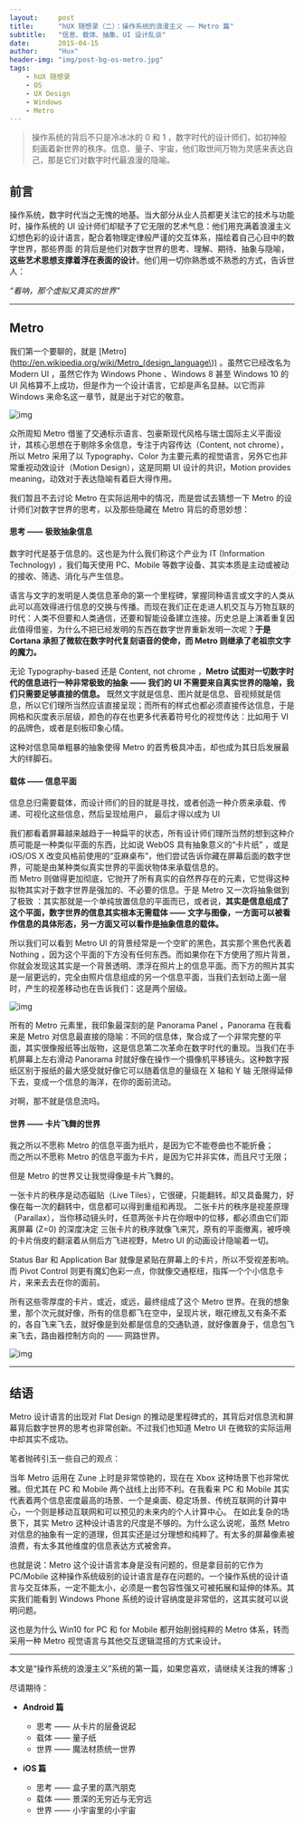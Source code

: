 ```yaml
---
layout:     post
title:      "hUX 随想录（二）：操作系统的浪漫主义 —— Metro 篇"
subtitle:   "信息、载体、抽象、UI 设计乱谈"
date:       2015-04-15
author:     "Hux"
header-img: "img/post-bg-os-metro.jpg"
tags:
    - hUX 随想录
    - OS
    - UX Design
    - Windows
    - Metro
---
```



> 操作系统的背后不只是冷冰冰的 0 和 1 ，数字时代的设计师们，如初神般刻画着新世界的秩序。信息、量子、宇宙，他们取世间万物为灵感来表达自己，那是它们对数字时代最浪漫的隐喻。

## 前言

操作系统，数字时代当之无愧的地基。当大部分从业人员都更关注它的技术与功能时，操作系统的 UI 设计师们却赋予了它无限的艺术气息：他们用充满着浪漫主义幻想色彩的设计语言，配合着物理定律般严谨的交互体系，描绘着自己心目中的数字世界，那些界面 的背后是他们对数字世界的思考、理解、期待、抽象与隐喻，**这些艺术思想支撑着浮在表面的设计**。他们用一切你熟悉或不熟悉的方式，告诉世人：  

*“看呐，那个虚拟又真实的世界”*


---

## Metro 

我们第一个要聊的，就是 [Metro](http://en.wikipedia.org/wiki/Metro_(design_language\)) 。虽然它已经改名为 Modern UI ，虽然它作为 Windows Phone 、Windows 8 甚至 Windows 10 的 UI 风格算不上成功，但是作为一个设计语言，它却是声名显赫。以它而非 Windows 来命名这一章节，就是出于对它的敬意。

![img](/img/in-post/post-metro-ui.jpg)

众所周知 Metro 借鉴了交通标示语言、包豪斯现代风格与瑞士国际主义平面设计，其核心思想在于剔除多余信息，专注于内容传达（Content, not chrome），所以 Metro 采用了以 Typography、Color 为主要元素的视觉语言，另外它也非常重视动效设计（Motion Design），这是同期 UI 设计的共识，Motion provides meaning，动效对于表达隐喻有着巨大得作用。

我们暂且不去讨论 Metro 在实际运用中的情况，而是尝试去猜想一下 Metro 的设计师们对数字世界的思考，以及那些隐藏在 Metro 背后的奇思妙想：

#### 思考 —— 极致抽象信息

数字时代是基于信息的。这也是为什么我们称这个产业为 IT (Information Technology) ，我们每天使用 PC、Mobile 等数字设备、其实本质是主动或被动的接收、筛选、消化与产生信息。

语言与文字的发明是人类信息革命的第一个里程碑，掌握同种语言或文字的人类从此可以高效得进行信息的交换与传播。而现在我们正在走进人机交互与万物互联的时代：人类不但要和人类通信，还要和智能设备建立连接。历史总是上演着重复因此值得借鉴，为什么不把已经发明的东西在数字世界重新发明一次呢？**于是 Cortana 承担了微软在数字时代复刻语音的使命，而 Metro 则继承了老祖宗文字的魔力。**

无论 Typography-based 还是 Content, not chrome ，**Metro 试图对一切数字时代的信息进行一种非常极致的抽象 —— 我们的 UI 不需要来自真实世界的隐喻，我们只需要足够直接的信息。** 既然文字就是信息、图片就是信息、音视频就是信息，所以它们理所当然应该直接呈现；而所有的样式也都必须直接传达信息，于是网格和灰度表示层级，颜色的存在也更多代表着符号化的视觉传达：比如用于 VI 的品牌色，或者是刻板印象心情。

这种对信息简单粗暴的抽象使得 Metro 的首秀极具冲击，却也成为其日后发展最大的绊脚石。


#### 载体 —— 信息平面

信息总归需要载体，而设计师们的目的就是寻找，或者创造一种介质来承载、传递、可视化这些信息，然后呈现给用户， 最后才得以成为 UI 

我们都看着屏幕越来越趋于一种扁平的状态，所有设计师们理所当然的想到这种介质可能是一种类似平面的东西，比如说 WebOS 具有抽象意义的“卡片纸” ，或是 iOS/OS X 改变风格前使用的“亚麻桌布”，他们尝试告诉你藏在屏幕后面的数字世界，可能是由某种类似真实世界的平面状物体来承载信息的。  
而 Metro 则做得更加彻底，它抛开了所有真实的自然界存在的元素，它觉得这种拟物其实对于数字世界是强加的、不必要的信息。于是 Metro 又一次将抽象做到了极致 ：其实那就是一个单纯放置信息的平面而已，或者说，**其实是信息组成了这个平面，数字世界的信息其实根本无需载体 —— 文字与图像，一方面可以被看作信息的具体形态，另一方面又可以看作是抽象信息的载体。**

所以我们可以看到 Metro UI 的背景经常是一个空旷的黑色，其实那个黑色代表着 Nothing ，因为这个平面的下方没有任何东西。而如果你在下方使用了照片背景，你就会发现这其实是一个背景透明、漂浮在照片上的信息平面。而下方的照片其实是一层更远的，完全由照片信息组成的另一个信息平面，当我们去划动上面一层时，产生的视差移动也在告诉我们：这是两个层级。

![img](/img/in-post/post-metro-panorama.jpg)

所有的 Metro 元素里，我印象最深刻的是 Panorama Panel ，Panorama 在我看来是 Metro 对信息最直接的隐喻：不同的信息体，聚合成了一个非常完整的平面，其实很像报纸等出版物，这是信息第二次革命在数字时代的重现。当我们在手机屏幕上左右滑动 Panorama 时就好像在操作一个摄像机平移镜头。这种数字报纸区别于报纸的最大感受就好像它可以随着信息的量级在 X 轴和 Y 轴 无限得延伸下去，变成一个信息的海洋，在你的面前流动。

对啊，那不就是信息流吗。


#### 世界 —— 卡片飞舞的世界 

我之所以不愿称 Metro 的信息平面为纸片，是因为它不能卷曲也不能折叠；  
而之所以不愿称 Metro 的信息平面为卡片，是因为它并非实体，而且尺寸无限；

但是 Metro 的世界又让我觉得像是卡片飞舞的。

一张卡片的秩序是动态磁贴（Live Tiles），它很硬，只能翻转。却又具备魔力，好像在每一次的翻转中，信息都可以得到重组和再现。
二张卡片的秩序是视差原理（Parallax），当你移动镜头时，任意两张卡片在你眼中的位移，都必须由它们距离屏幕 (Z=0) 的深度决定
三张卡片的秩序就像飞来咒，原有的平面撤离，被呼唤的卡片俏皮的翻滚着从侧后方飞进视野，Metro UI 的动画设计隐喻着一切。

Status Bar 和 Application Bar 就像是紧贴在屏幕上的卡片，所以不受视差影响。而 Pivot Control 则更有魔幻色彩一点，你就像交通枢纽，指挥一个个小信息卡片，来来去去在你的面前。

所有这些零厚度的卡片，或近，或远，最终组成了这个 Metro 世界。在我的想象里，那个次元就好像，所有的信息都飞在空中，呈现片状，眼花缭乱又有条不紊的，各自飞来飞去，就好像是到处都是信息的交通轨道，就好像置身于，信息包飞来飞去，路由器控制方向的 —— 网路世界。 


![img](/img/in-post/post-metro-real.jpg)


---

## 结语

Metro 设计语言的出现对 Flat Design 的推动是里程碑式的，其背后对信息流和屏幕背后数字世界的思考也非常创新。不过我们也知道 Metro UI 在微软的实际运用中却其实不成功。

笔者抛砖引玉一些自己的观点：  

当年 Metro 运用在 Zune 上时是非常惊艳的，现在在 Xbox 这种场景下也非常优雅。但尤其在 PC 和 Mobile 两个战线上出师不利。在我看来 PC 和 Mobile 其实代表着两个信息密度最高的场景、一个是桌面、稳定场景、传统互联网的计算中心，一个则是移动互联网和可以预见的未来内的个人计算中心。
在如此复杂的场景下，其实 Metro 这种设计语言的尺度是不够的。为什么这么说呢，虽然 Metro 对信息的抽象有一定的道理，但其实还是过分理想和纯粹了。有太多的屏幕像素被浪费，有太多其他维度的信息表达方式被舍弃。

也就是说：Metro 这个设计语言本身是没有问题的，但是拿目前的它作为 PC/Mobile 这种操作系统级别的设计语言是存在问题的。一个操作系统的设计语言与交互体系，一定不能太小，必须是一套包容性强又可被拓展和延伸的体系。其实我们能看到 Windows Phone 系统的设计容纳度是非常低的，这其实就可以说明问题。

这也是为什么 Win10 for PC 和 for Mobile 都开始削弱纯粹的 Metro 体系，转而采用一种 Metro 视觉语言与其他交互逻辑混搭的方式来设计。

---

本文是“操作系统的浪漫主义”系统的第一篇，如果您喜欢，请继续关注我的博客 ;)
 
尽请期待：

* **Android 篇**
	* 思考 —— 从卡片的层叠说起
	* 载体 —— 量子纸
	* 世界 —— 魔法材质统一世界
	
* **iOS 篇**
	- 思考 —— 盒子里的蒸汽朋克
	- 载体 —— 景深的无穷近与无穷远
	- 世界 —— 小宇宙里的小宇宙


